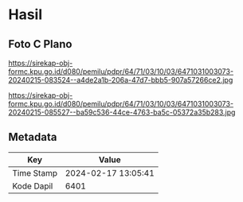 # Hasil

## Foto C Plano

https://sirekap-obj-formc.kpu.go.id/d080/pemilu/pdpr/64/71/03/10/03/6471031003073-20240215-083524--a4de2a1b-206a-47d7-bbb5-907a57266ce2.jpg

https://sirekap-obj-formc.kpu.go.id/d080/pemilu/pdpr/64/71/03/10/03/6471031003073-20240215-085527--ba59c536-44ce-4763-ba5c-05372a35b283.jpg


## Metadata

| Key        | Value               |
| ---------- | ------------------- |
| Time Stamp | 2024-02-17 13:05:41 |
| Kode Dapil | 6401                |



